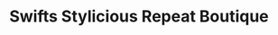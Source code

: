 ---
title: "Swifts Stylicious Repeat Boutique"
url: /pueblo/swifts-stylicious-repeat-boutique/
shop: clothes
---